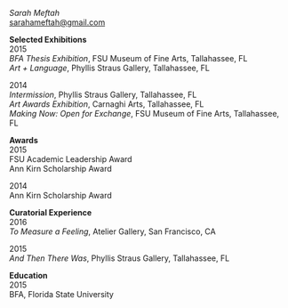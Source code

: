 *Sarah Meftah*  
sarahameftah@gmail.com

**Selected Exhibitions**  
2015  
*BFA Thesis Exhibition*, FSU Museum of Fine Arts, Tallahassee, FL  
*Art + Language*, Phyllis Straus Gallery, Tallahassee, FL  

2014  
*Intermission*, Phyllis Straus Gallery, Tallahassee, FL  
*Art Awards Exhibition*, Carnaghi Arts, Tallahassee, FL  
*Making Now: Open for Exchange*, FSU Museum of Fine Arts, Tallahassee, FL

**Awards**  
2015  
FSU Academic Leadership Award  
Ann Kirn Scholarship Award  

2014  
Ann Kirn Scholarship Award

**Curatorial Experience**  
2016  
*To Measure a Feeling*, Atelier Gallery, San Francisco, CA

2015  
*And Then There Was*, Phyllis Straus Gallery, Tallahassee, FL

**Education**  
2015  
BFA, Florida State University
